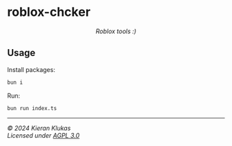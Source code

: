 # roblox-chcker

<figure align="center">
  <figimage align="center" src="https://github.com/kcoderhtml/roblox-chcker/blob/master/.github/images/logo.png?raw=true" alt="square icon with funky orange and blue firey edges"/>
  <figcaption><i>Roblox tools :)</i></figcaption>
</figure>

## Usage

Install packages:

```bash
bun i
```

Run:

```bash
bun run index.ts
```
---

_© 2024 Kieran Klukas_  
_Licensed under [AGPL 3.0](LICENSE.md)_  